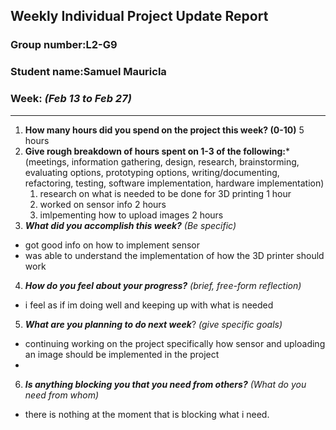 ## Weekly Individual Project Update Report
### Group number:L2-G9
### Student name:Samuel Mauricla
### Week: _(Feb 13 to Feb 27)_
___
1. **How many hours did you spend on the project this week? (0-10)**
5 hours
2. **Give rough breakdown of hours spent on 1-3 of the following:***
   (meetings, information gathering, design, research, brainstorming, evaluating options, prototyping options, writing/documenting, refactoring, testing, software implementation, hardware implementation)
   1. research on what is needed to be done for 3D printing 1 hour
   2. worked on sensor info 2 hours
   3. imlpementing how to upload images 2 hours
3. ***What did you accomplish this week?*** _(Be specific)_
  - got good info on how to implement sensor
  - was able to understand the implementation of how the 3D printer should work
4. ***How do you feel about your progress?*** _(brief, free-form reflection)_
  - i feel as if im doing well and keeping up with what is needed
5. ***What are you planning to do next week***? _(give specific goals)_
  - continuing working on the project specifically how sensor and uploading an image should be implemented in the project
  - 
6. ***Is anything blocking you that you need from others?*** _(What do you need from whom)_
  - there is nothing at the moment that is blocking what i need. 
